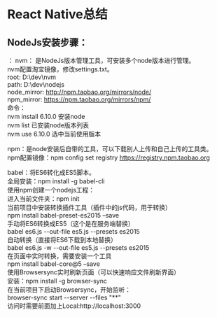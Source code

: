 React Native总结
==
## NodeJs安装步骤：</br>
： nvm： 是NodeJs版本管理工具，可安装多个node版本进行管理。</br>
nvm配置淘宝镜像，修改settings.txt。</br>
root: D:\dev\nvm</br>
path: D:\dev\nodejs</br>
node_mirror: http://npm.taobao.org/mirrors/node/ </br>
npm_mirror: https://npm.taobao.org/mirrors/npm/</br>
	命令：</br>
		nvm install 6.10.0  安装node</br>
		nvm list            已安装node版本列表</br>
		nvm use 6.10.0      选中当前使用版本</br>

npm：是node安装后自带的工具，可以下载别人上传和自己上传的工具类。</br>
npm配置镜像：npm config set registry https://registry.npm.taobao.org</br>

babel：将ES6转化成ES5脚本。</br>
全局安装：npm install -g babel-cli</br>
使用npm创建一个nodejs工程：</br>
进入当前文件夹：npm init</br>
当前项目中安装转换插件工具（插件中的js代码，用于转换）</br>
     npm install babel-preset-es2015 –save</br>
手动将ES6转换成ES5（这个是在服务端替换）</br>
	 babel es6.js --out-file es5.js --presets es2015</br>
自动转换（直接将ES6下载到本地替换）</br>
		 babel es6.js -w --out-file es5.js --presets es2015</br>
在页面中实时转换，需要安装一个工具</br>
	npm install babel-core@5 –save</br>
使用Browsersync实时刷新页面（可以快速响应文件刷新界面）</br>
安装：npm install -g browser-sync</br>
在当前项目下启动Browsersync，开始监听：</br>
browser-sync start --server --files "**"</br>
访问时需要前面加上Local:http://localhost:3000</br>
